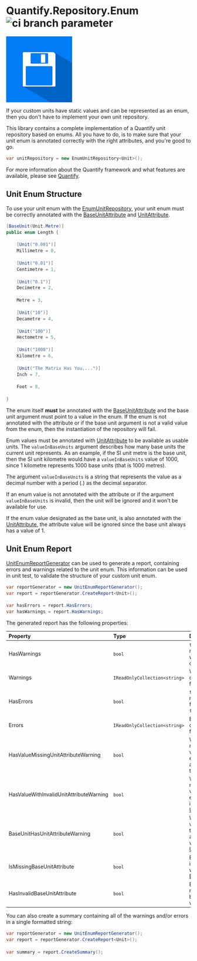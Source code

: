 # Quantify.Repository.Enum ![ci branch parameter](https://github.com/acidicsoftware/dotnet-quantify-repository-enum/workflows/Continuous%20Integration/badge.svg?branch=trunk)

<img src="assets/quantify-repository-enum-logo.png" height="180px" width="180px" align="center" />

If your custom units have static values and can be represented as an enum, then you don't have to implement your own unit repository.

This library contains a complete implementation of a Quantify unit repository based on enums. All you have to do, is to make sure that your unit enum is annotated correctly with the right attributes, and you're good to go.

```csharp
var unitRepository = new EnumUnitRepository<Unit>();
```

For more information about the Quantify framework and what features are available, please see [Quantify](https://github.com/acidicsoftware/dotnet-quantify).

## Unit Enum Structure

To use your unit enum with the [EnumUnitRepository](src/Quantify.Repository.Enum/EnumUnitRepository.cs), your unit enum must be correctly annotated with the [BaseUnitAttribute](src/Quantify.Repository.Enum/DataAnnotation/BaseUnitAttribute.cs) and [UnitAttribute](src/Quantify.Repository.Enum/DataAnnotation/UnitAttribute.cs).

```csharp
[BaseUnit(Unit.Metre)]
public enum Length {

    [Unit("0.001")]
    Millimetre = 0,
    
    [Unit("0.01")]
    Centimetre = 1,
    
    [Unit("0.1")]
    Decimetre = 2,
    
    Metre = 3,
    
    [Unit("10")]
    Decametre = 4,
    
    [Unit("100")]
    Hectometre = 5,
    
    [Unit("1000")]
    Kilometre = 6,
    
    [Unit("The Matrix Has You....")]
    Inch = 7,
    
    Foot = 8,
    
}
```

The enum itself **must** be annotated with the [BaseUnitAttribute](src/Quantify.Repository.Enum/DataAnnotation/BaseUnitAttribute.cs) and the base unit argument must point to a value in the enum. If the enum is not annotated with the attribute or if the base unit argument is not a valid value from the enum, then the instantiation of the repository will fail.

Enum values must be annotated with [UnitAttribute](src/Quantify.Repository.Enum/DataAnnotation/UnitAttribute.cs) to be available as usable units. The `valueInBaseUnits` argument describes how many base units the current unit represents. As an example, if the SI unit metre is the base unit, then the SI unit kilometre would have a `valueInBaseUnits` value of 1000, since 1 kilometre represents 1000 base units (that is 1000 metres).

The argument `valueInBaseUnits` is a string that represents the value as a decimal number with a period (.) as the decimal separator.

If an enum value is not annotated with the attribute or if the argument `valueInBaseUnits` is invalid, then the unit will be ignored and it won't be available for use.

If the enum value designated as the base unit, is also annotated with the [UnitAttribute](src/Quantify.Repository.Enum/DataAnnotation/UnitAttribute.cs), the attribute value will be ignored since the base unit always has a value of 1.

## Unit Enum Report

[UnitEnumReportGenerator](src/Quantify.Repository.Enum/Report/UnitEnumReportGenerator.cs) can be used to generate a report, containing errors and warnings related to the unit enum. This information can be used in unit test, to validate the structure of your custom unit enum.

```csharp
var reportGenerator = new UnitEnumReportGenerator();
var report = reportGenerator.CreateReport<Unit>();

var hasErrors = report.HasErrors;
var hasWarnings = report.HasWarnings;
```

The generated report has the following properties:

| Property | Type | Description |
| :--- | :--- | :--- |
| HasWarnings | `bool` | `true` if one or more warnings were found; otherwise `false`. |
| Warnings | `IReadOnlyCollection<string>` | Warning descriptions. One for each warning. |
| HasErrors | `bool` | `true` if one or more errors were found; otherwise `false`. |
| Errors | `IReadOnlyCollection<string>` | Error descriptions. One for each error. |
| HasValueMissingUnitAttributeWarning | `bool` | Warning: One or more of the values in the enum are not annotated with the [UnitAttribute](src/Quantify.Repository.Enum/DataAnnotation/UnitAttribute.cs). |
| HasValueWithInvalidUnitAttributeWarning | `bool` | Warning: One or more of the values in the enum have an invalid [UnitAttribute](src/Quantify.Repository.Enum/DataAnnotation/UnitAttribute.cs). |
| BaseUnitHasUnitAttributeWarning | `bool` | Warning: The value marked as the base unit is also annotated with the [UnitAttribute](src/Quantify.Repository.Enum/DataAnnotation/UnitAttribute.cs). |
| IsMissingBaseUnitAttribute | `bool` | Error: The enum is not annotated with the [BaseUnitAttribute](src/Quantify.Repository.Enum/DataAnnotation/BaseUnitAttribute.cs). |
| HasInvalidBaseUnitAttribute | `bool` | Error: The value referenced as the base unit is not valid. |

You can also create a summary containing all of the warnings and/or errors in a single formatted string:

```csharp
var reportGenerator = new UnitEnumReportGenerator();
var report = reportGenerator.CreateReport<Unit>();

var summary = report.CreateSummary();
```